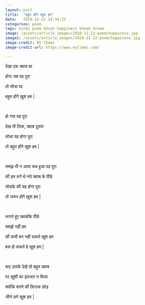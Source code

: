 ```yaml
---
layout: post
title:  "बहुत होंगे खुश हम"
date:   2020-12-22 14:34:25
categories: poem
tags: hindi poem khush happiness khwab dream 
image: /assets/article_images/2020-12-22-poem/happiness.jpg
image2: /assets/article_images/2020-12-22-poem/happiness.jpg
image-credit: NY TImes
image-credit-url: https://www.nytimes.com/

---
```

देखा एक ख्वाब था

होगा जब वह पूरा 

तो सोचा था 

बहुत होंगे खुश हम \|

<br/>

हो गया वह पूरा 

देख भी लिया, ख्वाब दूसरा 

सोचा यह होगा पूरा 

तो बहुत होंगे खुश हम  \|

<br/>

समझ भी न आया कब हुआ वह पूरा 

की हम लगे थे नये ख्वाब के पीछे 

सोचके की यह होगा पूरा 

तो जरूर होंगे खुश हम \|

<br/>

भागते हुए ख्वाबोंके पीछे 

समझे नहीं हम 

की कभी बन नहीं सकते खुश हम 

बस हो सकते हे खुश हम \|

<br/>

बाद उसके देखे तो बहुत ख्वाब 

पर ख़ुशी का इंतजार न किया 

क्योंकि बनने की फ़िराक छोड़ 

जीने लगे खुश हम \|
